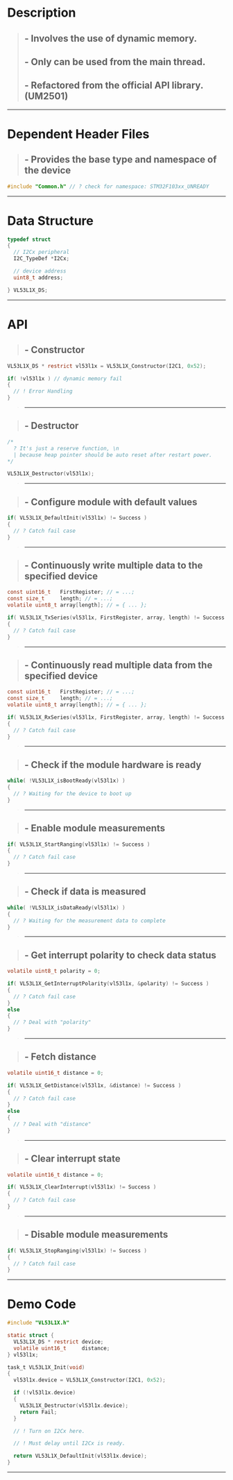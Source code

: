 # Description
> ## - Involves the use of dynamic memory.
> ## - Only can be used from the main thread.
> ## - Refactored from the official API library. (UM2501)

---

# Dependent Header Files
> ## - Provides the base type and namespace of the device
```C
#include "Common.h" // ? check for namespace: STM32F103xx_UNREADY
```

---

# Data Structure
```C
typedef struct
{
  // I2Cx peripheral
  I2C_TypeDef *I2Cx;

  // device address
  uint8_t address;

} VL53L1X_DS;
```

---

# API
> ## - Constructor
```C
VL53L1X_DS * restrict vl53l1x = VL53L1X_Constructor(I2C1, 0x52);

if( !vl53l1x ) // dynamic memory fail
{
  // ! Error Handling
}
```
>---

> ## - Destructor
```C
/*
  ? It's just a reserve function, \n
  | because heap pointer should be auto reset after restart power.
*/

VL53L1X_Destructor(vl53l1x); 
```
>---

> ## - Configure module with default values
```C
if( VL53L1X_DefaultInit(vl53l1x) != Success )
{
  // ? Catch fail case
}
```
>---

> ## - Continuously write multiple data to the specified device
```C
const uint16_t   FirstRegister; // = ...;
const size_t     length; // = ...;
volatile uint8_t array[length]; // = { ... };

if( VL53L1X_TxSeries(vl53l1x, FirstRegister, array, length) != Success )
{
  // ? Catch fail case
}
```
>---

> ## - Continuously read multiple data from the specified device
```C
const uint16_t   FirstRegister; // = ...;
const size_t     length; // = ...;
volatile uint8_t array[length]; // = { ... };

if( VL53L1X_RxSeries(vl53l1x, FirstRegister, array, length) != Success )
{
  // ? Catch fail case
}
```
>---

> ## - Check if the module hardware is ready
```C
while( !VL53L1X_isBootReady(vl53l1x) )
{
  // ? Waiting for the device to boot up
}
```
>---

> ## - Enable module measurements
```C
if( VL53L1X_StartRanging(vl53l1x) != Success )
{
  // ? Catch fail case
}
```
>---

> ## - Check if data is measured
```C
while( !VL53L1X_isDataReady(vl53l1x) )
{
  // ? Waiting for the measurement data to complete
}
```
>---

> ## - Get interrupt polarity to check data status
```C
volatile uint8_t polarity = 0;

if( VL53L1X_GetInterruptPolarity(vl53l1x, &polarity) != Success )
{
  // ? Catch fail case
}
else 
{
  // ? Deal with "polarity"
}
```
>---

> ## - Fetch distance
```C
volatile uint16_t distance = 0;

if( VL53L1X_GetDistance(vl53l1x, &distance) != Success )
{
  // ? Catch fail case
}
else 
{
  // ? Deal with "distance"
}
```
>---

> ## - Clear interrupt state
```C
volatile uint16_t distance = 0;

if( VL53L1X_ClearInterrupt(vl53l1x) != Success )
{
  // ? Catch fail case
}
```
>---

> ## - Disable module measurements
```C
if( VL53L1X_StopRanging(vl53l1x) != Success )
{
  // ? Catch fail case
}
```

---

# Demo Code
```C
#include "VL53L1X.h"

static struct {
  VL53L1X_DS * restrict device;
  volatile uint16_t     distance;
} vl53l1x;

task_t VL53L1X_Init(void)
{
  vl53l1x.device = VL53L1X_Constructor(I2C1, 0x52);

  if (!vl53l1x.device) 
  {
    VL53L1X_Destructor(vl53l1x.device);
    return Fail;
  }

  // ! Turn on I2Cx here.

  // ! Must delay until I2Cx is ready.

  return VL53L1X_DefaultInit(vl53l1x.device);
}
```
---